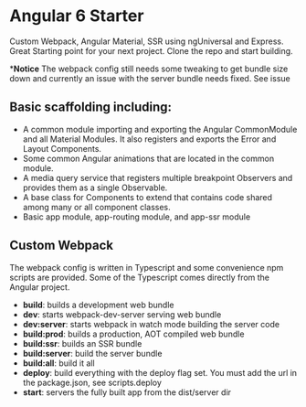 # Angular 6 Starter
Custom Webpack, Angular Material, SSR using ngUniversal and Express. Great Starting point for your next project. Clone 
the repo and start building.

***Notice** The webpack config still needs some tweaking to get bundle size down and currently an issue with the server 
bundle needs fixed. See issue 

## Basic scaffolding including:
+ A common module importing and exporting the Angular CommonModule and all Material Modules. It also registers and exports the Error and Layout Components.
+ Some common Angular animations that are located in the common module.
+ A media query service that registers multiple breakpoint Observers and provides them as a single Observable.
+ A base class for Components to extend that contains code shared among many or all component classes.
+ Basic app module, app-routing module, and app-ssr module

## Custom Webpack
The webpack config is written in Typescript and some convenience npm scripts are provided. Some of the Typescript comes
directly from the Angular project.

+ **build**: builds a development web bundle
+ **dev**: starts webpack-dev-server serving web bundle
+ **dev:server**: starts webpack in watch mode building the server code
+ **build:prod**: builds a production, AOT compiled web bundle
+ **build:ssr**: builds an SSR bundle
+ **build:server**: build the server bundle
+ **build:all**: build it all
+ **deploy**: build everything with the deploy flag set. You must add the url in the package.json, see scripts.deploy
+ **start**: servers the fully built app from the dist/server dir